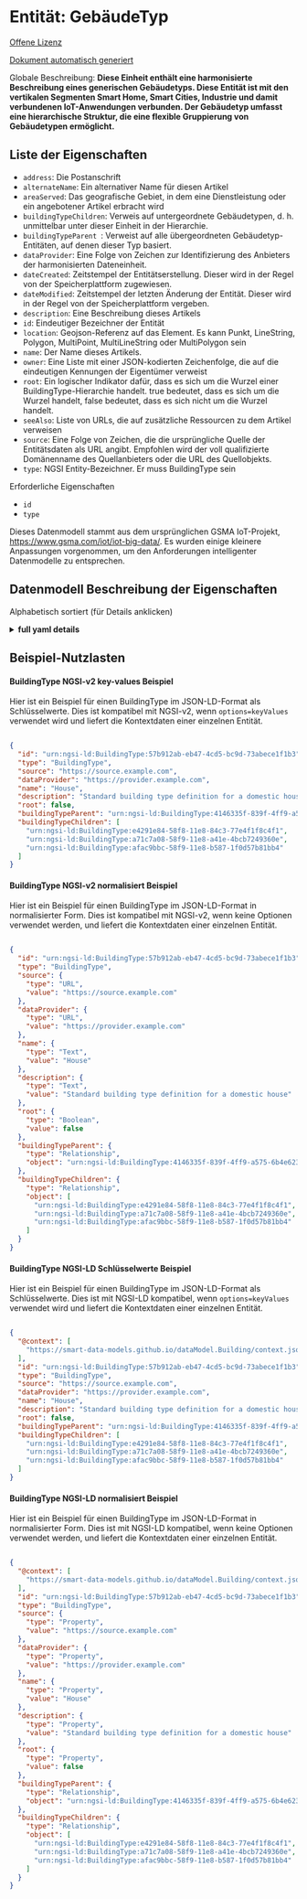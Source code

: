 Entität: GebäudeTyp  
===================  
[Offene Lizenz](https://github.com/smart-data-models//dataModel.Building/blob/master/BuildingType/LICENSE.md)  
[Dokument automatisch generiert](https://docs.google.com/presentation/d/e/2PACX-1vTs-Ng5dIAwkg91oTTUdt8ua7woBXhPnwavZ0FxgR8BsAI_Ek3C5q97Nd94HS8KhP-r_quD4H0fgyt3/pub?start=false&loop=false&delayms=3000#slide=id.gb715ace035_0_60)  
Globale Beschreibung: **Diese Einheit enthält eine harmonisierte Beschreibung eines generischen Gebäudetyps. Diese Entität ist mit den vertikalen Segmenten Smart Home, Smart Cities, Industrie und damit verbundenen IoT-Anwendungen verbunden. Der Gebäudetyp umfasst eine hierarchische Struktur, die eine flexible Gruppierung von Gebäudetypen ermöglicht.**  

## Liste der Eigenschaften  

- `address`: Die Postanschrift  - `alternateName`: Ein alternativer Name für diesen Artikel  - `areaServed`: Das geografische Gebiet, in dem eine Dienstleistung oder ein angebotener Artikel erbracht wird  - `buildingTypeChildren`: Verweis auf untergeordnete Gebäudetypen, d. h. unmittelbar unter dieser Einheit in der Hierarchie.  - `buildingTypeParent `: Verweist auf alle übergeordneten Gebäudetyp-Entitäten, auf denen dieser Typ basiert.  - `dataProvider`: Eine Folge von Zeichen zur Identifizierung des Anbieters der harmonisierten Dateneinheit.  - `dateCreated`: Zeitstempel der Entitätserstellung. Dieser wird in der Regel von der Speicherplattform zugewiesen.  - `dateModified`: Zeitstempel der letzten Änderung der Entität. Dieser wird in der Regel von der Speicherplattform vergeben.  - `description`: Eine Beschreibung dieses Artikels  - `id`: Eindeutiger Bezeichner der Entität  - `location`: Geojson-Referenz auf das Element. Es kann Punkt, LineString, Polygon, MultiPoint, MultiLineString oder MultiPolygon sein  - `name`: Der Name dieses Artikels.  - `owner`: Eine Liste mit einer JSON-kodierten Zeichenfolge, die auf die eindeutigen Kennungen der Eigentümer verweist  - `root`: Ein logischer Indikator dafür, dass es sich um die Wurzel einer BuildingType-Hierarchie handelt. true bedeutet, dass es sich um die Wurzel handelt, false bedeutet, dass es sich nicht um die Wurzel handelt.  - `seeAlso`: Liste von URLs, die auf zusätzliche Ressourcen zu dem Artikel verweisen  - `source`: Eine Folge von Zeichen, die die ursprüngliche Quelle der Entitätsdaten als URL angibt. Empfohlen wird der voll qualifizierte Domänenname des Quellanbieters oder die URL des Quellobjekts.  - `type`: NGSI Entity-Bezeichner. Er muss BuildingType sein    
Erforderliche Eigenschaften  
- `id`  - `type`    
Dieses Datenmodell stammt aus dem ursprünglichen GSMA IoT-Projekt, https://www.gsma.com/iot/iot-big-data/. Es wurden einige kleinere Anpassungen vorgenommen, um den Anforderungen intelligenter Datenmodelle zu entsprechen.  
## Datenmodell Beschreibung der Eigenschaften  
Alphabetisch sortiert (für Details anklicken)  
<details><summary><strong>full yaml details</strong></summary>    
```yaml  
BuildingType:    
  description: 'This entity contains a harmonised description of a generic building type. This entity is associated with the vertical segments of smart home, smart cities, industry and related IoT applications. The building type includes a hierarchical structure that allows building types to be grouped in a flexible way.'    
  properties:    
    address:    
      description: 'The mailing address'    
      properties:    
        addressCountry:    
          description: 'Property. The country. For example, Spain. Model:''https://schema.org/addressCountry'''    
          type: string    
        addressLocality:    
          description: 'Property. The locality in which the street address is, and which is in the region. Model:''https://schema.org/addressLocality'''    
          type: string    
        addressRegion:    
          description: 'Property. The region in which the locality is, and which is in the country. Model:''https://schema.org/addressRegion'''    
          type: string    
        postOfficeBoxNumber:    
          description: 'Property. The post office box number for PO box addresses. For example, 03578. Model:''https://schema.org/postOfficeBoxNumber'''    
          type: string    
        postalCode:    
          description: 'Property. The postal code. For example, 24004. Model:''https://schema.org/https://schema.org/postalCode'''    
          type: string    
        streetAddress:    
          description: 'Property. The street address. Model:''https://schema.org/streetAddress'''    
          type: string    
      type: object    
      x-ngsi:    
        model: https://schema.org/address    
        type: Property    
    alternateName:    
      description: 'An alternative name for this item'    
      type: string    
      x-ngsi:    
        type: Property    
    areaServed:    
      description: 'The geographic area where a service or offered item is provided'    
      type: string    
      x-ngsi:    
        model: https://schema.org/Text    
        type: Property    
    buildingTypeChildren:    
      description: 'Reference to child building types i.e. immediately below this entity in the hierarchy.'    
      items:    
        anyOf:    
          - description: 'Property. Identifier format of any NGSI entity'    
            maxLength: 256    
            minLength: 1    
            pattern: ^[\w\-\.\{\}\$\+\*\[\]`|~^@!,:\\]+$    
            type: string    
          - description: 'Property. Identifier format of any NGSI entity'    
            format: uri    
            type: string    
      type: array    
      x-ngsi:    
        type: Relationship    
    'buildingTypeParent ':    
      'anyOf ':    
        - 'description ': 'Property. Identifier format of any NGSI entity '    
          'maxLength ': 256    
          'minLength ': 1    
          'pattern ': ^[\w\-\.\{\}\$\+\*\[\]`|~^@!:\\]+$    
          type: string    
        - description: 'Property. Identifier format of any NGSI entity'    
          format: uri    
          type: string    
      description: 'References any higher level Building Type entities that this type is based on.'    
      x-ngsi:    
        type: Relationship    
    dataProvider:    
      description: 'A sequence of characters identifying the provider of the harmonised data entity.'    
      type: string    
      x-ngsi:    
        type: Property    
    dateCreated:    
      description: 'Entity creation timestamp. This will usually be allocated by the storage platform.'    
      format: date-time    
      type: string    
      x-ngsi:    
        type: Property    
    dateModified:    
      description: 'Timestamp of the last modification of the entity. This will usually be allocated by the storage platform.'    
      format: date-time    
      type: string    
      x-ngsi:    
        type: Property    
    description:    
      description: 'A description of this item'    
      type: string    
      x-ngsi:    
        type: Property    
    id:    
      anyOf: &buildingtype_-_properties_-_owner_-_items_-_anyof    
        - description: 'Property. Identifier format of any NGSI entity'    
          maxLength: 256    
          minLength: 1    
          pattern: ^[\w\-\.\{\}\$\+\*\[\]`|~^@!,:\\]+$    
          type: string    
        - description: 'Property. Identifier format of any NGSI entity'    
          format: uri    
          type: string    
      description: 'Unique identifier of the entity'    
      x-ngsi:    
        type: Property    
    location:    
      description: 'Geojson reference to the item. It can be Point, LineString, Polygon, MultiPoint, MultiLineString or MultiPolygon'    
      oneOf:    
        - description: 'Geoproperty. Geojson reference to the item. Point'    
          properties:    
            bbox:    
              items:    
                type: number    
              minItems: 4    
              type: array    
            coordinates:    
              items:    
                type: number    
              minItems: 2    
              type: array    
            type:    
              enum:    
                - Point    
              type: string    
          required:    
            - type    
            - coordinates    
          title: 'GeoJSON Point'    
          type: object    
        - description: 'Geoproperty. Geojson reference to the item. LineString'    
          properties:    
            bbox:    
              items:    
                type: number    
              minItems: 4    
              type: array    
            coordinates:    
              items:    
                items:    
                  type: number    
                minItems: 2    
                type: array    
              minItems: 2    
              type: array    
            type:    
              enum:    
                - LineString    
              type: string    
          required:    
            - type    
            - coordinates    
          title: 'GeoJSON LineString'    
          type: object    
        - description: 'Geoproperty. Geojson reference to the item. Polygon'    
          properties:    
            bbox:    
              items:    
                type: number    
              minItems: 4    
              type: array    
            coordinates:    
              items:    
                items:    
                  items:    
                    type: number    
                  minItems: 2    
                  type: array    
                minItems: 4    
                type: array    
              type: array    
            type:    
              enum:    
                - Polygon    
              type: string    
          required:    
            - type    
            - coordinates    
          title: 'GeoJSON Polygon'    
          type: object    
        - description: 'Geoproperty. Geojson reference to the item. MultiPoint'    
          properties:    
            bbox:    
              items:    
                type: number    
              minItems: 4    
              type: array    
            coordinates:    
              items:    
                items:    
                  type: number    
                minItems: 2    
                type: array    
              type: array    
            type:    
              enum:    
                - MultiPoint    
              type: string    
          required:    
            - type    
            - coordinates    
          title: 'GeoJSON MultiPoint'    
          type: object    
        - description: 'Geoproperty. Geojson reference to the item. MultiLineString'    
          properties:    
            bbox:    
              items:    
                type: number    
              minItems: 4    
              type: array    
            coordinates:    
              items:    
                items:    
                  items:    
                    type: number    
                  minItems: 2    
                  type: array    
                minItems: 2    
                type: array    
              type: array    
            type:    
              enum:    
                - MultiLineString    
              type: string    
          required:    
            - type    
            - coordinates    
          title: 'GeoJSON MultiLineString'    
          type: object    
        - description: 'Geoproperty. Geojson reference to the item. MultiLineString'    
          properties:    
            bbox:    
              items:    
                type: number    
              minItems: 4    
              type: array    
            coordinates:    
              items:    
                items:    
                  items:    
                    items:    
                      type: number    
                    minItems: 2    
                    type: array    
                  minItems: 4    
                  type: array    
                type: array    
              type: array    
            type:    
              enum:    
                - MultiPolygon    
              type: string    
          required:    
            - type    
            - coordinates    
          title: 'GeoJSON MultiPolygon'    
          type: object    
      x-ngsi:    
        type: Geoproperty    
    name:    
      description: 'The name of this item.'    
      type: string    
      x-ngsi:    
        type: Property    
    owner:    
      description: 'A List containing a JSON encoded sequence of characters referencing the unique Ids of the owner(s)'    
      items:    
        anyOf: *buildingtype_-_properties_-_owner_-_items_-_anyof    
        description: 'Property. Unique identifier of the entity'    
      type: array    
      x-ngsi:    
        type: Property    
    root:    
      description: 'A logical indicator that this is the root of a BuildingType hierarchy.True indicates it is the root, false indicates that it is not the root.'    
      type: boolean    
      x-ngsi:    
        type: Property    
    seeAlso:    
      description: 'list of uri pointing to additional resources about the item'    
      oneOf:    
        - items:    
            format: uri    
            type: string    
          minItems: 1    
          type: array    
        - format: uri    
          type: string    
      x-ngsi:    
        type: Property    
    source:    
      description: 'A sequence of characters giving the original source of the entity data as a URL. Recommended to be the fully qualified domain name of the source provider, or the URL to the source object.'    
      type: string    
      x-ngsi:    
        type: Property    
    type:    
      description: 'NGSI Entity identifier. It has to be BuildingType'    
      enum:    
        - BuildingType    
      type: string    
      x-ngsi:    
        type: Property    
  required:    
    - id    
    - type    
  type: object    
  x-derived-from: ""    
  x-disclaimer: 'Redistribution and use in source and binary forms, with or without modification, are permitted  provided that the license conditions are met. Copyleft (c) 2021 Contributors to Smart Data Models Program'    
  x-license-url: https://github.com/smart-data-models/dataModel.Building/blob/master/BuildingType/LICENSE.md    
  x-model-schema: https://smart-data-models.github.io/dataModel.Building/BuildingType/schema.json    
  x-model-tags: GSMA    
  x-version: 0.0.1    
```  
</details>    
## Beispiel-Nutzlasten  
#### BuildingType NGSI-v2 key-values Beispiel  
Hier ist ein Beispiel für einen BuildingType im JSON-LD-Format als Schlüsselwerte. Dies ist kompatibel mit NGSI-v2, wenn `options=keyValues` verwendet wird und liefert die Kontextdaten einer einzelnen Entität.  
```json  
{  
  "id": "urn:ngsi-ld:BuildingType:57b912ab-eb47-4cd5-bc9d-73abece1f1b3",  
  "type": "BuildingType",  
  "source": "https://source.example.com",  
  "dataProvider": "https://provider.example.com",  
  "name": "House",  
  "description": "Standard building type definition for a domestic house",  
  "root": false,  
  "buildingTypeParent": "urn:ngsi-ld:BuildingType:4146335f-839f-4ff9-a575-6b4e6232b734",  
  "buildingTypeChildren": [  
    "urn:ngsi-ld:BuildingType:e4291e84-58f8-11e8-84c3-77e4f1f8c4f1",  
    "urn:ngsi-ld:BuildingType:a71c7a08-58f9-11e8-a41e-4bcb7249360e",  
    "urn:ngsi-ld:BuildingType:afac9bbc-58f9-11e8-b587-1f0d57b81bb4"  
  ]  
}  
```  
#### BuildingType NGSI-v2 normalisiert Beispiel  
Hier ist ein Beispiel für einen BuildingType im JSON-LD-Format in normalisierter Form. Dies ist kompatibel mit NGSI-v2, wenn keine Optionen verwendet werden, und liefert die Kontextdaten einer einzelnen Entität.  
```json  
{  
  "id": "urn:ngsi-ld:BuildingType:57b912ab-eb47-4cd5-bc9d-73abece1f1b3",  
  "type": "BuildingType",  
  "source": {  
    "type": "URL",  
    "value": "https://source.example.com"  
  },  
  "dataProvider": {  
    "type": "URL",  
    "value": "https://provider.example.com"  
  },  
  "name": {  
    "type": "Text",  
    "value": "House"  
  },  
  "description": {  
    "type": "Text",  
    "value": "Standard building type definition for a domestic house"  
  },  
  "root": {  
    "type": "Boolean",  
    "value": false  
  },  
  "buildingTypeParent": {  
    "type": "Relationship",  
    "object": "urn:ngsi-ld:BuildingType:4146335f-839f-4ff9-a575-6b4e6232b734"  
  },  
  "buildingTypeChildren": {  
    "type": "Relationship",  
    "object": [  
      "urn:ngsi-ld:BuildingType:e4291e84-58f8-11e8-84c3-77e4f1f8c4f1",  
      "urn:ngsi-ld:BuildingType:a71c7a08-58f9-11e8-a41e-4bcb7249360e",  
      "urn:ngsi-ld:BuildingType:afac9bbc-58f9-11e8-b587-1f0d57b81bb4"  
    ]  
  }  
}  
```  
#### BuildingType NGSI-LD Schlüsselwerte Beispiel  
Hier ist ein Beispiel für einen BuildingType im JSON-LD-Format als Schlüsselwerte. Dies ist mit NGSI-LD kompatibel, wenn `options=keyValues` verwendet wird und liefert die Kontextdaten einer einzelnen Entität.  
```json  
{  
  "@context": [  
    "https://smart-data-models.github.io/dataModel.Building/context.jsonld"  
  ],  
  "id": "urn:ngsi-ld:BuildingType:57b912ab-eb47-4cd5-bc9d-73abece1f1b3",  
  "type": "BuildingType",  
  "source": "https://source.example.com",  
  "dataProvider": "https://provider.example.com",  
  "name": "House",  
  "description": "Standard building type definition for a domestic house",  
  "root": false,  
  "buildingTypeParent": "urn:ngsi-ld:BuildingType:4146335f-839f-4ff9-a575-6b4e6232b734",  
  "buildingTypeChildren": [  
    "urn:ngsi-ld:BuildingType:e4291e84-58f8-11e8-84c3-77e4f1f8c4f1",  
    "urn:ngsi-ld:BuildingType:a71c7a08-58f9-11e8-a41e-4bcb7249360e",  
    "urn:ngsi-ld:BuildingType:afac9bbc-58f9-11e8-b587-1f0d57b81bb4"  
  ]  
}  
```  
#### BuildingType NGSI-LD normalisiert Beispiel  
Hier ist ein Beispiel für einen BuildingType im JSON-LD-Format in normalisierter Form. Dies ist mit NGSI-LD kompatibel, wenn keine Optionen verwendet werden, und liefert die Kontextdaten einer einzelnen Entität.  
```json  
{  
  "@context": [  
    "https://smart-data-models.github.io/dataModel.Building/context.jsonld"  
  ],  
  "id": "urn:ngsi-ld:BuildingType:57b912ab-eb47-4cd5-bc9d-73abece1f1b3",  
  "type": "BuildingType",  
  "source": {  
    "type": "Property",  
    "value": "https://source.example.com"  
  },  
  "dataProvider": {  
    "type": "Property",  
    "value": "https://provider.example.com"  
  },  
  "name": {  
    "type": "Property",  
    "value": "House"  
  },  
  "description": {  
    "type": "Property",  
    "value": "Standard building type definition for a domestic house"  
  },  
  "root": {  
    "type": "Property",  
    "value": false  
  },  
  "buildingTypeParent": {  
    "type": "Relationship",  
    "object": "urn:ngsi-ld:BuildingType:4146335f-839f-4ff9-a575-6b4e6232b734"  
  },  
  "buildingTypeChildren": {  
    "type": "Relationship",  
    "object": [  
      "urn:ngsi-ld:BuildingType:e4291e84-58f8-11e8-84c3-77e4f1f8c4f1",  
      "urn:ngsi-ld:BuildingType:a71c7a08-58f9-11e8-a41e-4bcb7249360e",  
      "urn:ngsi-ld:BuildingType:afac9bbc-58f9-11e8-b587-1f0d57b81bb4"  
    ]  
  }  
}  
```  
